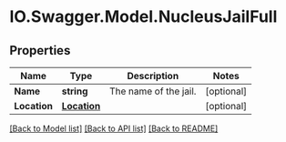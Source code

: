 # IO.Swagger.Model.NucleusJailFull
## Properties

Name | Type | Description | Notes
------------ | ------------- | ------------- | -------------
**Name** | **string** | The name of the jail. | [optional] 
**Location** | [**Location**](Location.md) |  | [optional] 

[[Back to Model list]](../README.md#documentation-for-models) [[Back to API list]](../README.md#documentation-for-api-endpoints) [[Back to README]](../README.md)

